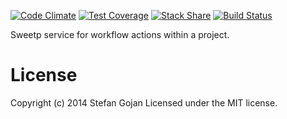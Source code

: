 [![Code Climate](https://codeclimate.com/github/hoschi/sweetp-service-project-workflow/badges/gpa.svg)](https://codeclimate.com/github/hoschi/sweetp-service-project-workflow) [![Test Coverage](https://codeclimate.com/github/hoschi/sweetp-service-project-workflow/badges/coverage.svg)](https://codeclimate.com/github/hoschi/sweetp-service-project-workflow) [![Stack Share](http://img.shields.io/badge/tech-stack-0690fa.svg?style=flat)](http://stackshare.io/hoschi/sweetp-service-project-workflow) [![Build Status](https://travis-ci.org/hoschi/sweetp-service-project-workflow.svg?branch=develop)](https://travis-ci.org/hoschi/sweetp-service-project-workflow)

Sweetp service for workflow actions within a project.

# License

Copyright (c) 2014 Stefan Gojan
Licensed under the MIT license.
